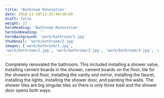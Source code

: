 ```yaml
---
title: 'Bathroom Renovation'
date: 2018-11-18T12:33:46+10:00
draft: false
weight: 22
heroHeading: 'Bathroom Renovation'
heroSubHeading: ''
heroBackground: 'work/bathroom/2.jpg'
thumbnail: 'work/bathroom/2.jpg'
images: ['work/bathroom/1.jpg', 
'work/bathroom/2.jpg', 'work/bathroom/3.jpg', 'work/bathroom/4.jpg', 'work/bathroom/5.jpg', 'work/bathroom/6.jpg', 'work/bathroom/7.jpg',]
---
```


Completely renovated the bathroom. This included installing a shower valve, installing cement boards in the shower, cement boards on the floor, tile for the showers and floor, installing the vanity and mirror, installing the faucet, installing the lights, installing the shower door, and painting the walls. The shower tiles are big singular tiles so there is only three total and the shower door opens both ways.                                 
